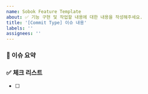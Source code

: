 ```yaml
---
name: Sobok Feature Template
about: ✅ 기능 구현 및 작업할 내용에 대한 내용을 작성해주세요.
title: '[Commit Type] 이슈 내용'
labels: ''
assignees: ''
---
```


<!-- 소복소복 Feature 템플릿 -->

### 💊 이슈 요약

<!-- 이슈에 대한 내용을 간략하게 기술합니다 -->

### ✅ 체크 리스트

<!-- 체크 리스트 타입으로 할 일을 분류합니다 -->

- [ ]
